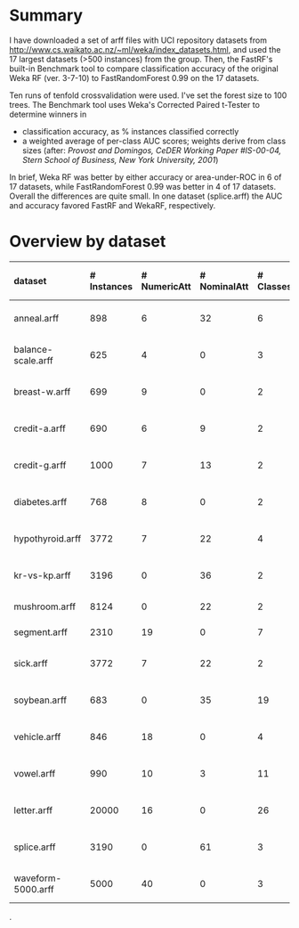 # Summary #

I have downloaded a set of arff files with UCI repository datasets from http://www.cs.waikato.ac.nz/~ml/weka/index_datasets.html, and used the 17 largest datasets (>500 instances) from the group. Then, the FastRF's built-in Benchmark tool to compare classification accuracy of the original Weka RF (ver. 3-7-10) to FastRandomForest 0.99 on the 17 datasets.

Ten runs of tenfold crossvalidation were used. I've set the forest size to 100 trees. The Benchmark tool uses Weka's Corrected Paired t-Tester to determine winners in
  * classification accuracy, as % instances classified correctly
  * a weighted average of per-class AUC scores; weights derive from class sizes (after: _Provost and Domingos, CeDER Working Paper #IS-00-04, Stern School of Business, New York University, 2001_)

In brief, Weka RF was better by either accuracy or area-under-ROC in 6 of 17 datasets, while FastRandomForest 0.99 was better in 4 of 17 datasets. Overall the differences are quite small. In one dataset (splice.arff) the AUC and accuracy favored FastRF and WekaRF, respectively.

# Overview by dataset #

| **dataset** | **# Instances** | **# NumericAtt** | **# NominalAtt** | **# Classes** | **Weka AUC** | **FastRF AUC** | **AUC diff?** | **Weka accuracy (%)** | **FastRF accuracy (%)** | **accuracy diff?** |
|:------------|:----------------|:-----------------|:-----------------|:--------------|:-------------|:---------------|:--------------|:----------------------|:------------------------|:-------------------|
| anneal.arff | 898             | 6                | 32               | 6             | 1 +- 0.001   | 0.998 +- 0.002 | p=0.0067 (WekaRF wins) | 99.6 +- 0.1           | 99.3 +- 0.1             | p=0.0004 (WekaRF wins) |
| balance-scale.arff | 625             | 4                | 0                | 3             | 0.946 +- 0.001 | 0.945 +- 0.001 | p=0.7607 (no win) | 81.6 +- 0.4           | 81.3 +- 0.2             | p=0.3351 (no win)  |
| breast-w.arff | 699             | 9                | 0                | 2             | 0.989 +- 0.001 | 0.991 +- 0.001 | p=0.0093 (FastRF wins) | 96.7 +- 0.3           | 96.8 +- 0.3             | p=0.6867 (no win)  |
| credit-a.arff | 690             | 6                | 9                | 2             | 0.924 +- 0.003 | 0.93 +- 0.003  | p=0.0053 (FastRF wins) | 86.2 +- 0.6           | 86.5 +- 0.7             | p=0.5793 (no win)  |
| credit-g.arff | 1000            | 7                | 13               | 2             | 0.778 +- 0.007 | 0.76 +- 0.005  | p=0.0028 (WekaRF wins) | 75.8 +- 0.5           | 75.1 +- 0.5             | p=0.0374 (WekaRF wins) |
| diabetes.arff | 768             | 8                | 0                | 2             | 0.825 +- 0.006 | 0.825 +- 0.005 | p=0.3968 (no win) | 76.3 +- 0.9           | 76.2 +- 0.6             | p=0.8826 (no win)  |
| hypothyroid.arff | 3772            | 7                | 22               | 4             | 0.999 +- 0   | 0.999 +- 0     | p=0.0623 (no win) | 99.4 +- 0.1           | 99.5 +- 0               | p=0.0043 (FastRF wins) |
| kr-vs-kp.arff | 3196            | 0                | 36               | 2             | 0.999 +- 0   | 0.999 +- 0     | p=0.0009 (WekaRF wins) | 99.2 +- 0.1           | 98.7 +- 0.1             | p=0.0001 (WekaRF wins) |
| mushroom.arff | 8124            | 0                | 22               | 2             | 1 +- 0       | 1 +- 0         | p=1.0000 (no win) | 100 +- 0              | 100 +- 0                | p=1.0000 (no win)  |
| segment.arff | 2310            | 19               | 0                | 7             | 0.999 +- 0   | 0.999 +- 0     | p=0.3667 (no win) | 98.1 +- 0.2           | 98 +- 0.1               | p=0.1842 (no win)  |
| sick.arff   | 3772            | 7                | 22               | 2             | 0.997 +- 0   | 0.996 +- 0.001 | p=0.0053 (WekaRF wins) | 98.3 +- 0.1           | 98.4 +- 0.1             | p=0.3201 (no win)  |
| soybean.arff | 683             | 0                | 35               | 19            | 0.996 +- 0   | 0.994 +- 0.001 | p=0.0004 (WekaRF wins) | 93.2 +- 0.5           | 92.5 +- 0.4             | p=0.0216 (WekaRF wins) |
| vehicle.arff | 846             | 18               | 0                | 4             | 0.93 +- 0.002 | 0.93 +- 0.003  | p=0.6856 (no win) | 74.7 +- 0.8           | 75.2 +- 0.8             | p=0.2982 (no win)  |
| vowel.arff  | 990             | 10               | 3                | 11            | 1 +- 0       | 0.999 +- 0     | p=0.0000 (WekaRF wins) | 98.1 +- 0.2           | 96.8 +- 0.4             | p=0.0001 (WekaRF wins) |
| letter.arff | 20000           | 16               | 0                | 26            | 0.999 +- 0   | 0.999 +- 0     | p=0.0167 (FastRF wins) | 96.2 +- 0.1           | 96.2 +- 0.1             | p=0.1072 (no win)  |
| splice.arff | 3190            | 0                | 61               | 3             | 0.993 +- 0.001 | 0.99 +- 0      | p=0.0001 (WekaRF wins) | 93 +- 0.4             | 94.1 +- 0.3             | p=0.0026 (FastRF wins) |
| waveform-5000.arff | 5000            | 40               | 0                | 3             | 0.965 +- 0   | 0.965 +- 0.001 | p=0.4064 (no win) | 84.8 +- 0.3           | 84.8 +- 0.2             | p=0.9817 (no win)  |

.